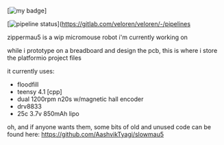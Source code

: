 [![my badge](https://badgen.net/#badge/completely/bullshit/green?icon=visualstudio)]

[![pipeline status](https://gitlab.com/veloren/veloren/badges/master/pipeline.svg)](https://gitlab.com/veloren/veloren/-/pipelines

zippermau5 is a wip micromouse robot i'm currently working on

while i prototype on a breadboard and design the pcb, this is where i store the platformio project files

it currently uses:
- floodfill
- teensy 4.1 [cpp]
- dual 1200rpm n20s w/magnetic hall encoder
- drv8833
- 25c 3.7v 850mAh lipo

oh, and if anyone wants them, some bits of old and unused code can be found here: https://github.com/AashvikTyagi/slowmau5
